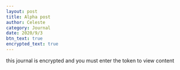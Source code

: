 ```yaml
---
layout: post
title: Alpha post
author: Celeste
category: Journal
date: 2020/9/3
btn_text: true
encrypted_text: true
---
```

<p class="encrypted" id="bZtIa0hr0CJrWCDeE6P9QQtmnI8UEzOfctJoXPjFutR4JpPb9aRytmjfMD9gc=">this journal is encrypted and you must enter the token to view content</p>
